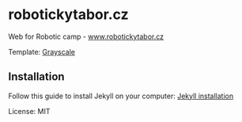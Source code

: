 # robotickytabor.cz
Web for Robotic camp - www.robotickytabor.cz

Template: [Grayscale](https://startbootstrap.com/template-overviews/grayscale/)

## Installation
Follow this guide to install Jekyll on your computer: [Jekyll installation](https://jekyllrb.com/docs/installation/)



License: MIT
